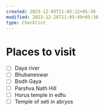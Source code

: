 ```yaml
---
created: 2023-12-05T11:03:12+05:30
modified: 2023-12-26T11:05:49+05:30
type: Checklist
---
```


# Places to visit

- [ ] Daya river
- [ ] Bhubaneswar
- [ ] Bodh Gaya
- [ ] Parshva Nath Hill
- [ ] Horus temple in edfu
- [ ] Temple of seti in abryos

